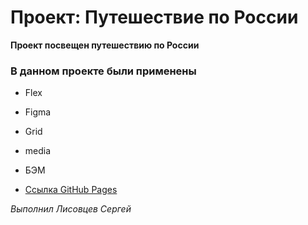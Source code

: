 # Проект: Путешествие по России

**Проект посвещен путешествию по России**

### В данном проекте были применены
* Flex
* Figma
* Grid
* media
* БЭМ

* [Ссылка GitHub Pages](https://www.figma.com/file/5S2WSbEFL6awjVWJ0NWL8Q/Sprint-3_-Russia-_-desktop-mobile?node-id=28503%3A0)


*Выполнил Лисовцев Сергей*
